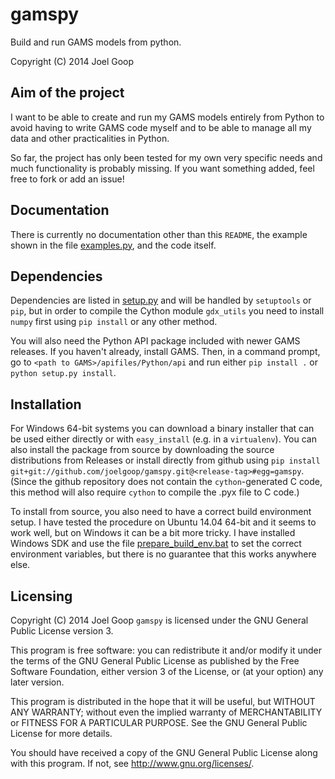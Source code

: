 # gamspy

Build and run GAMS models from python.

Copyright (C) 2014 Joel Goop

## Aim of the project

I want to be able to create and run my GAMS models entirely from Python to avoid having to write GAMS code myself and to be able to manage all my data and other practicalities in Python.

So far, the project has only been tested for my own very specific needs and much functionality is probably missing. If you want something added, feel free to fork or add an issue!

## Documentation

There is currently no documentation other than this `README`, the example shown in the file [examples.py](gamspy/examples.py), and the code itself.

## Dependencies

Dependencies are listed in [setup.py](setup.py) and will be handled by `setuptools` or `pip`, but in order to compile the Cython module `gdx_utils` you need to install `numpy` first using `pip install` or any other method. 

You will also need the Python API package included with newer GAMS releases. If you haven't already, install GAMS. Then, in a command prompt, go to `<path to GAMS>/apifiles/Python/api` and run either `pip install .` or `python setup.py install`.

## Installation
For Windows 64-bit systems you can download a binary installer that can be used either directly or with `easy_install` (e.g. in a `virtualenv`). You can also install the package from source by downloading the source distributions from Releases or install directly from github using `pip install git+git://github.com/joelgoop/gamspy.git@<release-tag>#egg=gamspy`. (Since the github repository does not contain the `cython`-generated C code, this method will also require `cython` to compile the .pyx file to C code.) 

To install from source, you also need to have a correct build environment setup. I have tested the procedure on Ubuntu 14.04 64-bit and it seems to work well, but on Windows it can be a bit more tricky. I have installed Windows SDK and use the file [prepare_build_env.bat](prepare_build_env.bat) to set the correct environment variables, but there is no guarantee that this works anywhere else.  

## Licensing 

Copyright (C) 2014 Joel Goop
`gamspy` is licensed under the GNU General Public License version 3.

This program is free software: you can redistribute it and/or modify
it under the terms of the GNU General Public License as published by
the Free Software Foundation, either version 3 of the License, or
(at your option) any later version.

This program is distributed in the hope that it will be useful,
but WITHOUT ANY WARRANTY; without even the implied warranty of
MERCHANTABILITY or FITNESS FOR A PARTICULAR PURPOSE.  See the
GNU General Public License for more details.

You should have received a copy of the GNU General Public License
along with this program.  If not, see <http://www.gnu.org/licenses/>.